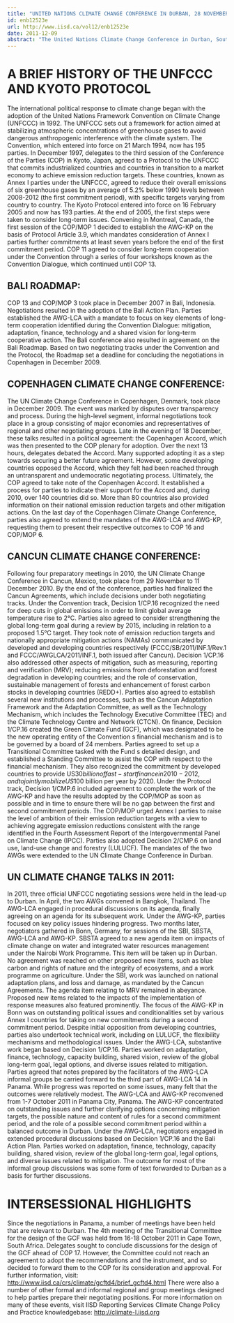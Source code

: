 ```yaml
---
title: "UNITED NATIONS CLIMATE CHANGE CONFERENCE IN DURBAN, 28 NOVEMBER - 9 DECEMBER 2011"
id: enb12523e
url: http://www.iisd.ca/vol12/enb12523e
date: 2011-12-09
abstract: "The United Nations Climate Change Conference in Durban, South Africa, begins today and will continue until 9 December. The event includes the seventeenth Conference of the Parties (COP 17) to the UN Framework Convention on Climate Change (UNFCCC) and the seventh Conference of the Parties serving as the Meeting of Parties to the Kyoto Protocol (COP/MOP 7). In support of these two main bodies, four subsidiary bodies will convene: the fourth part of the fourteenth session of the Ad Hoc Working Group on Long-term Cooperative Action under the Convention (AWG-LCA 14); the fourth part of the sixteenth session of the Ad Hoc Working Group on Further Commitments for Annex I Parties under the Kyoto Protocol (AWG-KP 16); and the thirty-fifth sessions of the Subsidiary Body for Implementation (SBI 35) and the Subsidiary Body for Scientific and Technological Advice (SBSTA 35). A joint COP and COP/MOP high-level segment involving government ministers and other senior officials will also take place from 6-9 December. One focus will be on efforts to move ahead on several initiatives and institutions that were the subject of decisions in Cancun in 2010. In this respect, negotiations in Durban are expected to result in decisions that would operationalize, inter alia , a technology mechanism to promote clean energy and adaptation-related technologies, an adaptation framework to support developing countries and a Green Climate Fund. A second focus will be the question of how the international community will collaborate in tackling climate change in the future. In this respect, the AWG-KP and COP/MOP are expected to take a decision in Durban on the future of the Kyoto Protocol, bearing in mind that the Protocol s first commitment period expires in 2012. Additionally, the question of long-term cooperation under the UNFCCC will be taken up by the AWG-LCA and COP. Discussions are expected to focus on a timeline for developing a future framework under the Convention and also on an upcoming review of the adequacy of, and progress towards, limiting average global temperature rise to 2°C. This review is scheduled to take place between 2013 and 2015. Although a major breakthrough is not expected in Durban, many view the meeting as an important opportunity to deliver both operational decisions and some longer-term signals on the future direction of the process."
---
```


# A BRIEF HISTORY OF THE UNFCCC AND KYOTO PROTOCOL

The international political response to climate change began with the adoption of the United Nations Framework Convention on Climate Change (UNFCCC) in 1992. The UNFCCC sets out a framework for action aimed at stabilizing atmospheric concentrations of greenhouse gases to avoid dangerous anthropogenic interference with the climate system. The Convention, which entered into force on 21 March 1994, now has 195 parties. In December 1997, delegates to the third session of the Conference of the Parties (COP) in Kyoto, Japan, agreed to a Protocol to the UNFCCC that commits industrialized countries and countries in transition to a market economy to achieve emission reduction targets. These countries, known as Annex I parties under the UNFCCC, agreed to reduce their overall emissions of six greenhouse gases by an average of 5.2% below 1990 levels between 2008-2012 (the first commitment period), with specific targets varying from country to country. The Kyoto Protocol entered into force on 16 February 2005 and now has 193 parties. At the end of 2005, the first steps were taken to consider long-term issues. Convening in Montreal, Canada, the first session of the COP/MOP 1 decided to establish the AWG-KP on the basis of Protocol Article 3.9, which mandates consideration of Annex I parties further commitments at least seven years before the end of the first commitment period. COP 11 agreed to consider long-term cooperation under the Convention through a series of four workshops known as the Convention Dialogue, which continued until COP 13.

## BALI ROADMAP:

COP 13 and COP/MOP 3 took place in December 2007 in Bali, Indonesia. Negotiations resulted in the adoption of the Bali Action Plan. Parties established the AWG-LCA with a mandate to focus on key elements of long-term cooperation identified during the Convention Dialogue: mitigation, adaptation, finance, technology and a shared vision for long-term cooperative action. The Bali conference also resulted in agreement on the Bali Roadmap. Based on two negotiating tracks under the Convention and the Protocol, the Roadmap set a deadline for concluding the negotiations in Copenhagen in December 2009.

## COPENHAGEN CLIMATE CHANGE CONFERENCE:

The UN Climate Change Conference in Copenhagen, Denmark, took place in December 2009. The event was marked by disputes over transparency and process. During the high-level segment, informal negotiations took place in a group consisting of major economies and representatives of regional and other negotiating groups. Late in the evening of 18 December, these talks resulted in a political agreement: the Copenhagen Accord, which was then presented to the COP plenary for adoption. Over the next 13 hours, delegates debated the Accord. Many supported adopting it as a step towards securing a better future agreement. However, some developing countries opposed the Accord, which they felt had been reached through an untransparent and undemocratic negotiating process. Ultimately, the COP agreed to take note of the Copenhagen Accord. It established a process for parties to indicate their support for the Accord and, during 2010, over 140 countries did so. More than 80 countries also provided information on their national emission reduction targets and other mitigation actions. On the last day of the Copenhagen Climate Change Conference, parties also agreed to extend the mandates of the AWG-LCA and AWG-KP, requesting them to present their respective outcomes to COP 16 and COP/MOP 6.

## CANCUN CLIMATE CHANGE CONFERENCE:

Following four preparatory meetings in 2010, the UN Climate Change Conference in Cancun, Mexico, took place from 29 November to 11 December 2010. By the end of the conference, parties had finalized the Cancun Agreements, which include decisions under both negotiating tracks. Under the Convention track, Decision 1/CP.16 recognized the need for deep cuts in global emissions in order to limit global average temperature rise to 2°C. Parties also agreed to consider strengthening the global long-term goal during a review by 2015, including in relation to a proposed 1.5°C target. They took note of emission reduction targets and nationally appropriate mitigation actions (NAMAs) communicated by developed and developing countries respectively (FCCC/SB/2011/INF.1/Rev.1 and FCCC/AWGLCA/2011/INF.1, both issued after Cancun). Decision 1/CP.16 also addressed other aspects of mitigation, such as measuring, reporting and verification (MRV); reducing emissions from deforestation and forest degradation in developing countries; and the role of conservation, sustainable management of forests and enhancement of forest carbon stocks in developing countries (REDD+). Parties also agreed to establish several new institutions and processes, such as the Cancun Adaptation Framework and the Adaptation Committee, as well as the Technology Mechanism, which includes the Technology Executive Committee (TEC) and the Climate Technology Centre and Network (CTCN). On finance, Decision 1/CP.16 created the Green Climate Fund (GCF), which was designated to be the new operating entity of the Convention s financial mechanism and is to be governed by a board of 24 members. Parties agreed to set up a Transitional Committee tasked with the Fund s detailed design, and established a Standing Committee to assist the COP with respect to the financial mechanism. They also recognized the commitment by developed countries to provide US$30 billion of fast-start finance in 2010-2012, and to jointly mobilize US$100 billion per year by 2020. Under the Protocol track, Decision 1/CMP.6 included agreement to complete the work of the AWG-KP and have the results adopted by the COP/MOP as soon as possible and in time to ensure there will be no gap between the first and second commitment periods. The COP/MOP urged Annex I parties to raise the level of ambition of their emission reduction targets with a view to achieving aggregate emission reductions consistent with the range identified in the Fourth Assessment Report of the Intergovernmental Panel on Climate Change (IPCC). Parties also adopted Decision 2/CMP.6 on land use, land-use change and forestry (LULUCF). The mandates of the two AWGs were extended to the UN Climate Change Conference in Durban.

## UN CLIMATE CHANGE TALKS IN 2011:

In 2011, three official UNFCCC negotiating sessions were held in the lead-up to Durban. In April, the two AWGs convened in Bangkok, Thailand. The AWG-LCA engaged in procedural discussions on its agenda, finally agreeing on an agenda for its subsequent work. Under the AWG-KP, parties focused on key policy issues hindering progress. Two months later, negotiators gathered in Bonn, Germany, for sessions of the SBI, SBSTA, AWG-LCA and AWG-KP. SBSTA agreed to a new agenda item on impacts of climate change on water and integrated water resources management under the Nairobi Work Programme. This item will be taken up in Durban. No agreement was reached on other proposed new items, such as blue carbon and rights of nature and the integrity of ecosystems, and a work programme on agriculture. Under the SBI, work was launched on national adaptation plans, and loss and damage, as mandated by the Cancun Agreements. The agenda item relating to MRV remained in abeyance. Proposed new items related to the impacts of the implementation of response measures also featured prominently. The focus of the AWG-KP in Bonn was on outstanding political issues and conditionalities set by various Annex I countries for taking on new commitments during a second commitment period. Despite initial opposition from developing countries, parties also undertook technical work, including on LULUCF, the flexibility mechanisms and methodological issues. Under the AWG-LCA, substantive work began based on Decision 1/CP.16. Parties worked on adaptation, finance, technology, capacity building, shared vision, review of the global long-term goal, legal options, and diverse issues related to mitigation. Parties agreed that notes prepared by the facilitators of the AWG-LCA informal groups be carried forward to the third part of AWG-LCA 14 in Panama. While progress was reported on some issues, many felt that the outcomes were relatively modest. The AWG-LCA and AWG-KP reconvened from 1-7 October 2011 in Panama City, Panama. The AWG-KP concentrated on outstanding issues and further clarifying options concerning mitigation targets, the possible nature and content of rules for a second commitment period, and the role of a possible second commitment period within a balanced outcome in Durban. Under the AWG-LCA, negotiators engaged in extended procedural discussions based on Decision 1/CP.16 and the Bali Action Plan. Parties worked on adaptation, finance, technology, capacity building, shared vision, review of the global long-term goal, legal options, and diverse issues related to mitigation. The outcome for most of the informal group discussions was some form of text forwarded to Durban as a basis for further discussions.

# INTERSESSIONAL HIGHLIGHTS

Since the negotiations in Panama, a number of meetings have been held that are relevant to Durban. The 4th meeting of the Transitional Committee for the design of the GCF was held from 16-18 October 2011 in Cape Town, South Africa. Delegates sought to conclude discussions for the design of the GCF ahead of COP 17. However, the Committee could not reach an agreement to adopt the recommendations and the instrument, and so decided to forward them to the COP for its consideration and approval. For further information, visit: http://www.iisd.ca/crs/climate/gcftd4/brief_gcftd4.html There were also a number of other formal and informal regional and group meetings designed to help parties prepare their negotiating positions. For more information on many of these events, visit IISD Reporting Services Climate Change Policy and Practice knowledgebase: http://climate-l.iisd.org